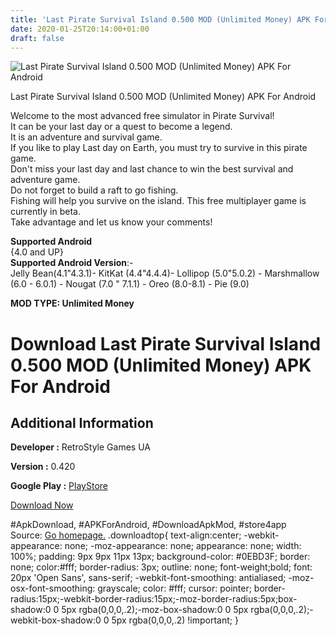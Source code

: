 ```yaml
---
title: 'Last Pirate Survival Island 0.500 MOD (Unlimited Money) APK For Android'
date: 2020-01-25T20:14:00+01:00
draft: false
---
```


![Last Pirate Survival Island 0.500 MOD (Unlimited Money) APK For Android](https://i1.wp.com/apkhome.net/wp-content/uploads/2020/01/Last-Pirate-Survival-Island-0.500-MOD-Unlimited-Money-1.png "Last Pirate Survival Island 0.500 MOD (Unlimited Money) APK For Android")

  

Last Pirate Survival Island 0.500 MOD (Unlimited Money) APK For Android

Welcome to the most advanced free simulator in Pirate Survival!  
It can be your last day or a quest to become a legend.  
It is an adventure and survival game.  
If you like to play Last day on Earth, you must try to survive in this pirate game.  
Don't miss your last day and last chance to win the best survival and adventure game.  
Do not forget to build a raft to go fishing.  
Fishing will help you survive on the island. This free multiplayer game is currently in beta.  
Take advantage and let us know your comments!

**Supported Android**  
{4.0 and UP}  
**Supported Android Version**:-  
Jelly Bean(4.1"4.3.1)- KitKat (4.4"4.4.4)- Lollipop (5.0"5.0.2) - Marshmallow (6.0 - 6.0.1) - Nougat (7.0 " 7.1.1) - Oreo (8.0-8.1) - Pie (9.0)

**MOD TYPE: Unlimited Money**

Download Last Pirate Survival Island 0.500 MOD (Unlimited Money) APK For Android
================================================================================

Additional Information
----------------------

**Developer :** RetroStyle Games UA

**Version :** 0.420

**Google Play :** [PlayStore](https://play.google.com/store/apps/details?id=com.RetrostyleGames.LastPirate.deadthieves)

  

[Download Now](https://store4app.co/post/last-pirate-survival-island-0-500-mod-unlimited-money-apk-for-android_1579975446)

  
#ApkDownload, #APKForAndroid, #DownloadApkMod, #store4app  
Source: [Go homepage.](https://store4app.co/post/last-pirate-survival-island-0-500-mod-unlimited-money-apk-for-android_1579975446) .downloadtop{ text-align:center; -webkit-appearance: none; -moz-appearance: none; appearance: none; width: 100%; padding: 9px 9px 11px 13px; background-color: #0EBD3F; border: none; color:#fff; border-radius: 3px; outline: none; font-weight;bold; font: 20px 'Open Sans', sans-serif; -webkit-font-smoothing: antialiased; -moz-osx-font-smoothing: grayscale; color: #fff; cursor: pointer; border-radius:15px;-webkit-border-radius:15px;-moz-border-radius:5px;box-shadow:0 0 5px rgba(0,0,0,.2);-moz-box-shadow:0 0 5px rgba(0,0,0,.2);-webkit-box-shadow:0 0 5px rgba(0,0,0,.2) !important; }